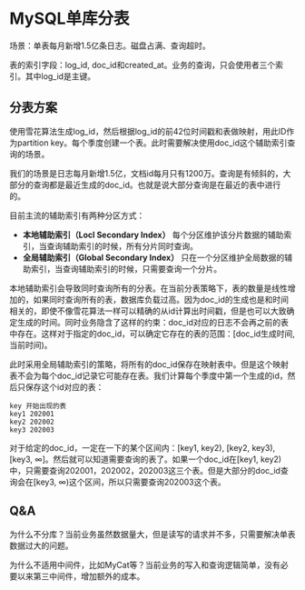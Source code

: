 # MySQL单库分表

场景：单表每月新增1.5亿条日志。磁盘占满、查询超时。

表的索引字段：log_id, doc_id和created_at。业务的查询，只会使用者三个索引。其中log_id是主键。

## 分表方案

使用雪花算法生成log_id，然后根据log_id的前42位时间戳和表做映射，用此ID作为partition key。每个季度创建一个表。此时需要解决使用doc_id这个辅助索引查询的场景。

我们的场景是日志每月新增1.5亿，文档id每月只有1200万。查询是有倾斜的，大部分的查询都是最近生成的doc_id。也就是说大部分查询是在最近的表中进行的。

目前主流的辅助索引有两种分区方式：

* **本地辅助索引（Locl Secondary Index）** 每个分区维护该分片数据的辅助索引，当查询辅助索引的时候，所有分片同时查询。
* **全局辅助索引（Global Secondary Index）** 只在一个分区维护全局数据的辅助索引，当查询辅助索引的时候，只需要查询一个分片。

本地辅助索引会导致同时查询所有的分表。在当前分表策略下，表的数量是线性增加的，如果同时查询所有的表，数据库负载过高。因为doc_id的生成也是和时间相关的，即使不像雪花算法一样可以精确的从id计算出时间戳，但是也可以大致确定生成的时间。同时业务隐含了这样的约束：doc_id对应的日志不会再之前的表中存在。这样对于指定的doc_id，可以确定它存在的表的范围：[doc_id生成时间, 当前时间)。

此时采用全局辅助索引的策略，将所有的doc_id保存在映射表中。但是这个映射表不会为每个doc_id记录它可能存在表。我们计算每个季度中第一个生成的id，然后只保存这个id对应的表：

````
key 开始出现的表
key1 202001
key2 202002
key3 202003
````

对于给定的doc_id，一定在一下的某个区间内：[key1, key2), [key2, key3), [key3, ∞]。然后就可以知道需要查询的表了。如果一个doc_id在[key1, key2)中，只需要查询202001，202002，202003这三个表。但是大部分的doc_id查询会在[key3, ∞)这个区间，所以只需要查询202003这个表。



## Q&A

为什么不分库？当前业务虽然数据量大，但是读写的请求并不多，只需要解决单表数据过大的问题。

为什么不适用中间件，比如MyCat等？当前业务的写入和查询逻辑简单，没有必要以来第三中间件，增加额外的成本。

